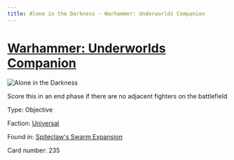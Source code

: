 ```yaml
---
title: Alone in the Darkness - Warhammer: Underworlds Companion
---
```


# [Warhammer: Underworlds Companion](https://guidokessels.github.io/wh-underworlds)

  

![Alone in the Darkness](https://warhammerunderworlds.com/wp-content/uploads/sites/6/2018/02/235_ENG.png)

Score this in an end phase if there are no adjacent fighters on the battlefield

Type: Objective

Faction: [Universal](https://guidokessels.github.io/wh-underworlds/factions/universal)

Found in: [Spiteclaw's Swarm Expansion](https://guidokessels.github.io/wh-underworlds/locations/spiteclaws-swarm-expansion)

Card number: 235
